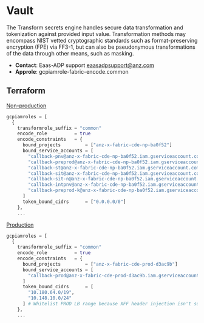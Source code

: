 # Vault

The Transform secrets engine handles secure data transformation and tokenization against provided input value.
Transformation methods may encompass NIST vetted cryptographic standards such as format-preserving encryption (FPE) via
FF3-1, but can also be pseudonymous transformations of the data through other means, such as masking.

- **Contact**: Eaas-ADP support [eaasadpsupport@anz.com](mailto:eaasadpsupport@anz.com)
- **Approle**: gcpiamrole-fabric-encode.common

## Terraform

[Non-production](https://github.service.anz/IAM/au_adp_tenants/blob/production/namespaces/eaas/fabric/common.tfvars)

```terraform
gcpiamroles = [
  {
    transformrole_suffix = "common"
    encode_role          = true
    encode_constraints   = {
      bound_projects         = ["anz-x-fabric-cde-np-ba0f52"]
      bound_service_accounts = [
        "callback-pnv@anz-x-fabric-cde-np-ba0f52.iam.gserviceaccount.com",
        "callback-preprod@anz-x-fabric-cde-np-ba0f52.iam.gserviceaccount.com",
        "callback-st@anz-x-fabric-cde-np-ba0f52.iam.gserviceaccount.com",
        "callback-sit@anz-x-fabric-cde-np-ba0f52.iam.gserviceaccount.com",
        "callback-sit-n@anz-x-fabric-cde-np-ba0f52.iam.gserviceaccount.com",
        "callback-intpnv@anz-x-fabric-cde-np-ba0f52.iam.gserviceaccount.com",
        "callback-preprod-k@anz-x-fabric-cde-np-ba0f52.iam.gserviceaccount.com",
      ]
      token_bound_cidrs      = ["0.0.0.0/0"]
    },
    ...
```

[Production](https://github.service.anz/IAM/au_adp_tenants/blob/development/namespaces/eaas/fabric/prod.tfvars)

```terraform
gcpiamroles = [
  {
    transformrole_suffix = "common"
    encode_role          = true
    encode_constraints   = {
      bound_projects         = ["anz-x-fabric-cde-prod-d3ac9b"]
      bound_service_accounts = [
        "callback-prod@anz-x-fabric-cde-prod-d3ac9b.iam.gserviceaccount.com",
      ]
      token_bound_cidrs      = [
        "10.180.64.0/19",
        "10.148.10.0/24"
      ] # Whitelist PROD LB range because XFF header injection isn't supported by the current LB
    },
    ...
```
